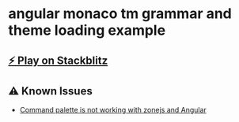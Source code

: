 # angular monaco tm grammar and theme loading example

## [⚡️ Play on Stackblitz](https://stackblitz.com/~/github.com/relliv/angular-monaco-tm-grammar-and-theme-loading-example)

## ⚠️ Known Issues

- [Command palette is not working with zonejs and Angular](https://github.com/microsoft/monaco-editor/issues/4372)